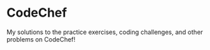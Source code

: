 # CodeChef
My solutions to the practice exercises, coding challenges, and other problems on CodeChef!
